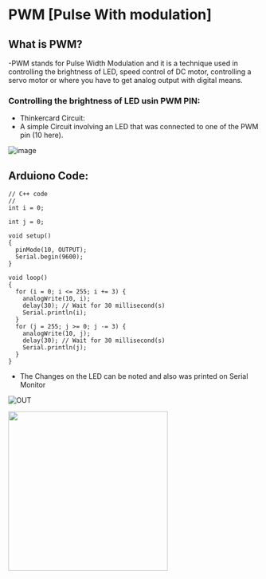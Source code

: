 # PWM [Pulse With modulation]
## What is PWM?

-PWM stands for Pulse Width Modulation and it is a technique used in controlling the brightness of LED, speed control of DC motor, controlling a servo motor or where you have to get analog output with digital means.

### Controlling the brightness of LED usin PWM PIN:
- Thinkercard Circuit:
- A simple Circuit involving an LED that was connected to one of the PWM pin (10 here).

![image](https://user-images.githubusercontent.com/100958162/182669050-ab16bf4d-520c-48f6-8e90-064ea6426b07.png)

## Arduiono Code:
```
// C++ code
//
int i = 0;

int j = 0;

void setup()
{
  pinMode(10, OUTPUT);
  Serial.begin(9600);
}

void loop()
{
  for (i = 0; i <= 255; i += 3) {
    analogWrite(10, i);
    delay(30); // Wait for 30 millisecond(s)
    Serial.println(i);
  }
  for (j = 255; j >= 0; j -= 3) {
    analogWrite(10, j);
    delay(30); // Wait for 30 millisecond(s)
    Serial.println(j);
  }
}
```
- The Changes on the LED can be noted and also was printed on Serial Monitor 

![OUT](https://user-images.githubusercontent.com/100958162/182671039-59d8a42b-3033-4d84-99a0-cc851a5ee728.gif)

<a href = "https://www.tinkercad.com/things/4WJedpvyNyf-brightness-of-led-using-pwm/editel"> <img src ="https://img.shields.io/badge/Thinkercad%20File-Click%20Here%20to%20Simulate-brightgreen" width = 320 align = center> </a>
